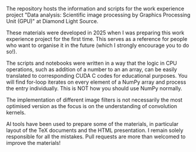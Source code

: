 The repository hosts the information and scripts for the work experience
project "Data analysis: Scientific image processing by Graphics Processing Unit
(GPU)" at Diamond Light Source.

These materials were developed in 2025 when I was preparing this work experience
project for the first time. This serves as a reference for people who want to
organise it in the future (which I strongly encourage you to do so!).

The scripts and notebooks were written in a way that the logic in CPU
operations, such as addition of a number to an an array, can be easily
translated to corresponding CUDA C codes for educational purposes. You will
find for-loop iterates on every element of a NumPy array and process the entry
individually. This is NOT how you should use NumPy normally.

The implementation of different image filters is not necessarily the most
optimised version as the focus is on the understanding of convolution kernels.

AI tools have been used to prepare some of the materials, in particular layout
of the TeX documents and the HTML presentation. I remain solely responsible for
all the mistakes. Pull requests are more than welcomed to improve the
materials!

